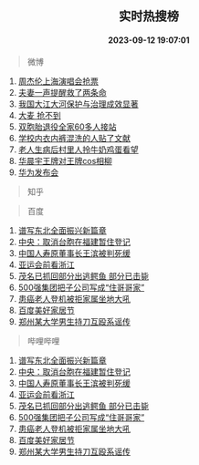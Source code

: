 <div align="center"><h2>实时热搜榜</h2><h4>2023-09-12 19:07:01</h4></div>

> 微博  

1. [周杰伦上海演唱会抢票](https://s.weibo.com/weibo?q=%E5%91%A8%E6%9D%B0%E4%BC%A6%E4%B8%8A%E6%B5%B7%E6%BC%94%E5%94%B1%E4%BC%9A%E6%8A%A2%E7%A5%A8&t=31&band_rank=1&Refer=top)<br />
2. [夫妻一声提醒救了两条命](https://s.weibo.com/weibo?q=%23%E5%A4%AB%E5%A6%BB%E4%B8%80%E5%A3%B0%E6%8F%90%E9%86%92%E6%95%91%E4%BA%86%E4%B8%A4%E6%9D%A1%E5%91%BD%23&t=31&band_rank=2&Refer=top)<br />
3. [我国大江大河保护与治理成效显著](https://s.weibo.com/weibo?q=%23%E6%88%91%E5%9B%BD%E5%A4%A7%E6%B1%9F%E5%A4%A7%E6%B2%B3%E4%BF%9D%E6%8A%A4%E4%B8%8E%E6%B2%BB%E7%90%86%E6%88%90%E6%95%88%E6%98%BE%E8%91%97%23&t=31&band_rank=3&Refer=top)<br />
4. [大麦 抢不到](https://s.weibo.com/weibo?q=%E5%A4%A7%E9%BA%A6%20%E6%8A%A2%E4%B8%8D%E5%88%B0&t=31&band_rank=4&Refer=top)<br />
5. [双胞胎退役全家60多人接站](https://s.weibo.com/weibo?q=%23%E5%8F%8C%E8%83%9E%E8%83%8E%E9%80%80%E5%BD%B9%E5%85%A8%E5%AE%B660%E5%A4%9A%E4%BA%BA%E6%8E%A5%E7%AB%99%23&t=31&band_rank=5&Refer=top)<br />
6. [学校内衣内裤混洗的人贴了文献](https://s.weibo.com/weibo?q=%23%E5%AD%A6%E6%A0%A1%E5%86%85%E8%A1%A3%E5%86%85%E8%A3%A4%E6%B7%B7%E6%B4%97%E7%9A%84%E4%BA%BA%E8%B4%B4%E4%BA%86%E6%96%87%E7%8C%AE%23&t=31&band_rank=6&Refer=top)<br />
7. [老人生病后村里人拎牛奶鸡蛋看望](https://s.weibo.com/weibo?q=%23%E8%80%81%E4%BA%BA%E7%94%9F%E7%97%85%E5%90%8E%E6%9D%91%E9%87%8C%E4%BA%BA%E6%8B%8E%E7%89%9B%E5%A5%B6%E9%B8%A1%E8%9B%8B%E7%9C%8B%E6%9C%9B%23&t=31&band_rank=7&Refer=top)<br />
8. [华晨宇王牌对王牌cos相柳](https://s.weibo.com/weibo?q=%23%E5%8D%8E%E6%99%A8%E5%AE%87%E7%8E%8B%E7%89%8C%E5%AF%B9%E7%8E%8B%E7%89%8Ccos%E7%9B%B8%E6%9F%B3%23&t=31&band_rank=8&Refer=top)<br />
9. [华为发布会](https://s.weibo.com/weibo?q=%E5%8D%8E%E4%B8%BA%E5%8F%91%E5%B8%83%E4%BC%9A&t=31&band_rank=9&Refer=top)<br />

> 知乎  


> 百度  

1. [谱写东北全面振兴新篇章](https://www.baidu.com/s?wd=%E8%B0%B1%E5%86%99%E4%B8%9C%E5%8C%97%E5%85%A8%E9%9D%A2%E6%8C%AF%E5%85%B4%E6%96%B0%E7%AF%87%E7%AB%A0&sa=fyb_news&rsv_dl=fyb_news)<br />
2. [中央：取消台胞在福建暂住登记](https://www.baidu.com/s?wd=%E4%B8%AD%E5%A4%AE%EF%BC%9A%E5%8F%96%E6%B6%88%E5%8F%B0%E8%83%9E%E5%9C%A8%E7%A6%8F%E5%BB%BA%E6%9A%82%E4%BD%8F%E7%99%BB%E8%AE%B0&sa=fyb_news&rsv_dl=fyb_news)<br />
3. [中国人寿原董事长王滨被判死缓](https://www.baidu.com/s?wd=%E4%B8%AD%E5%9B%BD%E4%BA%BA%E5%AF%BF%E5%8E%9F%E8%91%A3%E4%BA%8B%E9%95%BF%E7%8E%8B%E6%BB%A8%E8%A2%AB%E5%88%A4%E6%AD%BB%E7%BC%93&sa=fyb_news&rsv_dl=fyb_news)<br />
4. [亚运会前看浙江](https://www.baidu.com/s?wd=%E4%BA%9A%E8%BF%90%E4%BC%9A%E5%89%8D%E7%9C%8B%E6%B5%99%E6%B1%9F&sa=fyb_news&rsv_dl=fyb_news)<br />
5. [茂名已抓回部分出逃鳄鱼 部分已击毙](https://www.baidu.com/s?wd=%E8%8C%82%E5%90%8D%E5%B7%B2%E6%8A%93%E5%9B%9E%E9%83%A8%E5%88%86%E5%87%BA%E9%80%83%E9%B3%84%E9%B1%BC+%E9%83%A8%E5%88%86%E5%B7%B2%E5%87%BB%E6%AF%99&sa=fyb_news&rsv_dl=fyb_news)<br />
6. [500强集团把子公司写成“住哥哥家”](https://www.baidu.com/s?wd=500%E5%BC%BA%E9%9B%86%E5%9B%A2%E6%8A%8A%E5%AD%90%E5%85%AC%E5%8F%B8%E5%86%99%E6%88%90%E2%80%9C%E4%BD%8F%E5%93%A5%E5%93%A5%E5%AE%B6%E2%80%9D&sa=fyb_news&rsv_dl=fyb_news)<br />
7. [患癌老人登机被拒家属坐地大吼](https://www.baidu.com/s?wd=%E6%82%A3%E7%99%8C%E8%80%81%E4%BA%BA%E7%99%BB%E6%9C%BA%E8%A2%AB%E6%8B%92%E5%AE%B6%E5%B1%9E%E5%9D%90%E5%9C%B0%E5%A4%A7%E5%90%BC&sa=fyb_news&rsv_dl=fyb_news)<br />
8. [百度美好家居节](https://www.baidu.com/s?wd=%E7%99%BE%E5%BA%A6%E7%BE%8E%E5%A5%BD%E5%AE%B6%E5%B1%85%E8%8A%82&sa=fyb_news&rsv_dl=fyb_news)<br />
9. [郑州某大学男生持刀互殴系谣传](https://www.baidu.com/s?wd=%E9%83%91%E5%B7%9E%E6%9F%90%E5%A4%A7%E5%AD%A6%E7%94%B7%E7%94%9F%E6%8C%81%E5%88%80%E4%BA%92%E6%AE%B4%E7%B3%BB%E8%B0%A3%E4%BC%A0&sa=fyb_news&rsv_dl=fyb_news)<br />

> 哔哩哔哩  

1. [谱写东北全面振兴新篇章](https://www.baidu.com/s?wd=%E8%B0%B1%E5%86%99%E4%B8%9C%E5%8C%97%E5%85%A8%E9%9D%A2%E6%8C%AF%E5%85%B4%E6%96%B0%E7%AF%87%E7%AB%A0&sa=fyb_news&rsv_dl=fyb_news)<br />
2. [中央：取消台胞在福建暂住登记](https://www.baidu.com/s?wd=%E4%B8%AD%E5%A4%AE%EF%BC%9A%E5%8F%96%E6%B6%88%E5%8F%B0%E8%83%9E%E5%9C%A8%E7%A6%8F%E5%BB%BA%E6%9A%82%E4%BD%8F%E7%99%BB%E8%AE%B0&sa=fyb_news&rsv_dl=fyb_news)<br />
3. [中国人寿原董事长王滨被判死缓](https://www.baidu.com/s?wd=%E4%B8%AD%E5%9B%BD%E4%BA%BA%E5%AF%BF%E5%8E%9F%E8%91%A3%E4%BA%8B%E9%95%BF%E7%8E%8B%E6%BB%A8%E8%A2%AB%E5%88%A4%E6%AD%BB%E7%BC%93&sa=fyb_news&rsv_dl=fyb_news)<br />
4. [亚运会前看浙江](https://www.baidu.com/s?wd=%E4%BA%9A%E8%BF%90%E4%BC%9A%E5%89%8D%E7%9C%8B%E6%B5%99%E6%B1%9F&sa=fyb_news&rsv_dl=fyb_news)<br />
5. [茂名已抓回部分出逃鳄鱼 部分已击毙](https://www.baidu.com/s?wd=%E8%8C%82%E5%90%8D%E5%B7%B2%E6%8A%93%E5%9B%9E%E9%83%A8%E5%88%86%E5%87%BA%E9%80%83%E9%B3%84%E9%B1%BC+%E9%83%A8%E5%88%86%E5%B7%B2%E5%87%BB%E6%AF%99&sa=fyb_news&rsv_dl=fyb_news)<br />
6. [500强集团把子公司写成“住哥哥家”](https://www.baidu.com/s?wd=500%E5%BC%BA%E9%9B%86%E5%9B%A2%E6%8A%8A%E5%AD%90%E5%85%AC%E5%8F%B8%E5%86%99%E6%88%90%E2%80%9C%E4%BD%8F%E5%93%A5%E5%93%A5%E5%AE%B6%E2%80%9D&sa=fyb_news&rsv_dl=fyb_news)<br />
7. [患癌老人登机被拒家属坐地大吼](https://www.baidu.com/s?wd=%E6%82%A3%E7%99%8C%E8%80%81%E4%BA%BA%E7%99%BB%E6%9C%BA%E8%A2%AB%E6%8B%92%E5%AE%B6%E5%B1%9E%E5%9D%90%E5%9C%B0%E5%A4%A7%E5%90%BC&sa=fyb_news&rsv_dl=fyb_news)<br />
8. [百度美好家居节](https://www.baidu.com/s?wd=%E7%99%BE%E5%BA%A6%E7%BE%8E%E5%A5%BD%E5%AE%B6%E5%B1%85%E8%8A%82&sa=fyb_news&rsv_dl=fyb_news)<br />
9. [郑州某大学男生持刀互殴系谣传](https://www.baidu.com/s?wd=%E9%83%91%E5%B7%9E%E6%9F%90%E5%A4%A7%E5%AD%A6%E7%94%B7%E7%94%9F%E6%8C%81%E5%88%80%E4%BA%92%E6%AE%B4%E7%B3%BB%E8%B0%A3%E4%BC%A0&sa=fyb_news&rsv_dl=fyb_news)<br />
